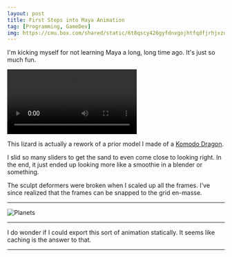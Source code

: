 ```yaml
---
layout: post
title: First Steps into Maya Animation
tag: [Programming, GameDev]
img: https://cmu.box.com/shared/static/6t8qscy426gyfdnxgojhtfqdfjrhjxzo.png
---
```


I'm kicking myself for not learning Maya a long, long time ago.
It's just so much fun.

<video autoplay loop>
  <source src="https://cmu.box.com/shared/static/bd7n7nhpy8efnl4l3np9vwcrm1i2e6wj.mov">
</video>

This lizard is actually a rework of a prior model I made of a [Komodo Dragon][komodo].

I slid so many sliders to get the sand to even come close to looking right.
In the end, it just ended up looking more like a smoothie in a blender or something.

The sculpt deformers were broken when I scaled up all the frames.
I've since realized that the frames can be snapped to the grid en-masse.

---

![Planets][]

---

I do wonder if I could export this sort of animation statically.
It seems like caching is the answer to that.

---

[planets]: <https://cmu.box.com/shared/static/u4a2ejpip5j9860iob702p4jhxyd8454.gif>
[komodo]: </komodo/>




